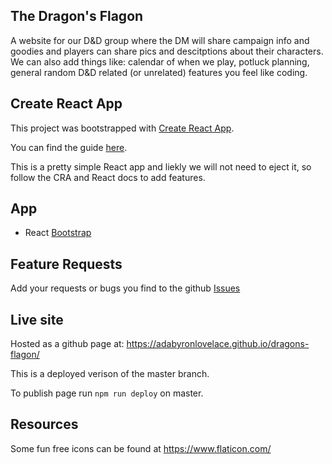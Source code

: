 ## The Dragon's Flagon

A website for our D&D group where the DM will share campaign info and goodies and players can share pics and descitptions about their characters. We can also add things like: calendar of when we play, potluck planning, general random D&D related (or unrelated) features you feel like coding.
 
## Create React App

This project was bootstrapped with [Create React App](https://github.com/facebookincubator/create-react-app).

You can find the guide [here](https://github.com/facebookincubator/create-react-app/blob/master/packages/react-scripts/template/README.md).

This is a pretty simple React app and liekly we will not need to eject it, so follow the CRA and React docs to add features.

## App

 - React [Bootstrap](https://react-bootstrap.github.io/)

## Feature Requests

Add your requests or bugs you find to the github [Issues](https://github.com/AdaByronLovelace/dragons-flagon)

## Live site 

Hosted as a github page at: https://adabyronlovelace.github.io/dragons-flagon/

This is a deployed verison of the master branch.

To publish page run `npm run deploy` on master.

## Resources

Some fun free icons can be found at https://www.flaticon.com/